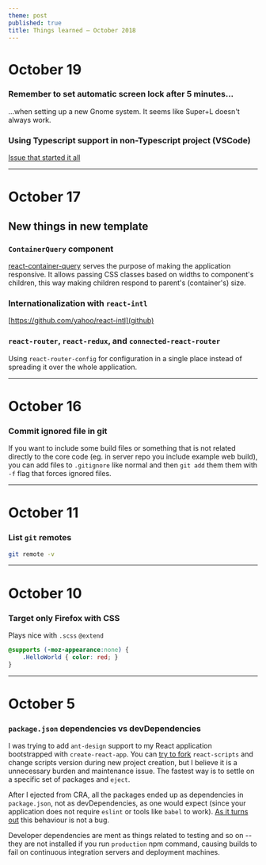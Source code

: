 ```yaml
---
theme: post
published: true
title: Things learned – October 2018
---
```

# October 19

### Remember to set automatic screen lock after 5 minutes...
...when setting up a new Gnome system. It seems like Super+L doesn't always work.

### Using Typescript support in non-Typescript project (VSCode)
[Issue that started it all](https://github.com/Microsoft/vscode/issues/39520)

---

# October 17

## New things in new template

### `ContainerQuery` component
[react-container-query](https://www.npmjs.com/package/react-container-query) serves the purpose of making the application responsive. It allows passing CSS classes based on widths to component's children, this way making children respond to parent's (container's) size.

### Internationalization with `react-intl`
[https://github.com/yahoo/react-intl](github)

### `react-router`, `react-redux`, and `connected-react-router`
Using `react-router-config` for configuration in a single place instead of spreading it over the whole application.

---

# October 16

### Commit ignored file in git

If you want to include some build files or something that is not related directly to the core code (eg. in server repo you include example web build), you can add files to `.gitignore` like normal and then `git add` them them with `-f` flag that forces ignored files.

---

# October 11

### List `git` remotes
```bash
git remote -v
```

---

# October 10

### Target only Firefox with CSS
Plays nice with `.scss` `@extend`
```css
@supports (-moz-appearance:none) {
    .HelloWorld { color: red; } 
}
```

---

# October 5

### `package.json` dependencies vs devDependencies

I was trying to add `ant-design` support to my React application bootstrapped with `create-react-app`. You can [try to fork](https://auth0.com/blog/how-to-configure-create-react-app/) `react-scripts` and change scripts version during new project creation, but I believe it is a unnecessary burden and maintenance issue. The fastest way is to settle on a specific set of packages and `eject`.

After I ejected from CRA, all the packages ended up as dependencies in `package.json`, not as devDependencies, as one would expect (since your application does not require `eslint` or tools like `babel` to work). [As it turns out](https://github.com/facebook/create-react-app/issues/4969) this behaviour is not a bug. 

Developer dependencies are ment as things related to testing and so on -- they are not installed if you run `production` npm command, causing builds to fail on continuous integration servers and deployment machines.
